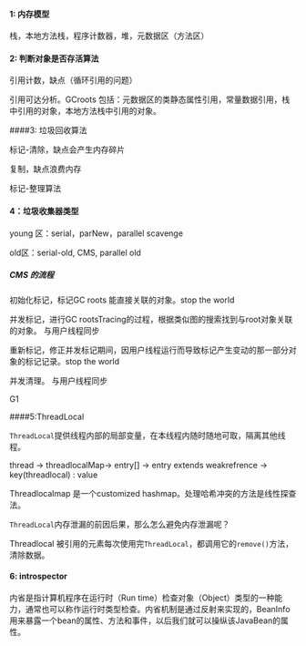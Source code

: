 #### 1: 内存模型

栈，本地方法栈，程序计数器，堆，元数据区（方法区）

#### 2: 判断对象是否存活算法

引用计数，缺点（循环引用的问题）

引用可达分析。GCroots 包括：元数据区的类静态属性引用，常量数据引用，栈中引用的对象，本地方法栈中引用的对象。

####3: 垃圾回收算法

标记-清除，缺点会产生内存碎片

复制，缺点浪费内存

标记-整理算法

#### 4：垃圾收集器类型

young 区：serial，parNew，parallel scavenge 

old区：serial-old, CMS, parallel old

##### CMS 的流程

初始化标记，标记GC roots 能直接关联的对象。stop the world

并发标记，进行GC rootsTracing的过程，根据类似图的搜索找到与root对象关联的对象。 与用户线程同步

重新标记，修正并发标记期间，因用户线程运行而导致标记产生变动的那一部分对象的标记记录。stop the world

并发清理。 与用户线程同步

G1



####5:ThreadLocal

`ThreadLocal`提供线程内部的局部变量，在本线程内随时随地可取，隔离其他线程。

thread -> threadlocalMap-> entry[] -> entry extends weakrefrence -> key(threadlocal) : value

Threadlocalmap 是一个customized hashmap。处理哈希冲突的方法是线性探查法。

`ThreadLocal`内存泄漏的前因后果，那么怎么避免内存泄漏呢？

Threadlocal 被引用的元素每次使用完`ThreadLocal`，都调用它的`remove()`方法，清除数据。



#### 6: introspector

内省是指计算机程序在运行时（Run time）检查对象（Object）类型的一种能力，通常也可以称作运行时类型检查。内省机制是通过反射来实现的，BeanInfo用来暴露一个bean的属性、方法和事件，以后我们就可以操纵该JavaBean的属性。